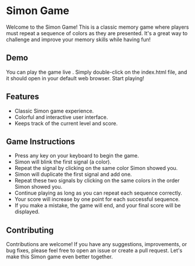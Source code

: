 # Simon Game

Welcome to the Simon Game! This is a classic memory game where players must repeat a sequence of colors  as they are presented. It's a great way to challenge and improve your memory skills while having fun!

## Demo
You can play the game live .
Simply double-click on the index.html file, and it should open in your default web browser.
Start playing!

## Features
- Classic Simon game experience.
- Colorful and interactive user interface.
- Keeps track of the current level and score.

## Game Instructions
- Press any key on your keyboard  to begin the game.
- Simon will blink the first signal (a color).
- Repeat the signal by clicking on the same color Simon showed you.
- Simon will duplicate the first signal and add one.
- Repeat these two signals by clicking on the same colors in the order Simon showed you.
- Continue playing as long as you can repeat each sequence correctly.
- Your score will increase by one point for each successful sequence.
- If you make a mistake, the game will end, and your final score will be displayed.

## Contributing
Contributions are welcome! If you have any suggestions, improvements, or bug fixes, please feel free to open an issue or create a pull request. Let's make this Simon game even better together.

